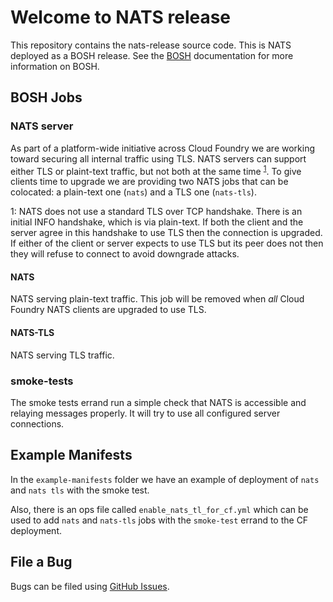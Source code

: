 # Welcome to NATS release


This repository contains the nats-release source code.
This is NATS deployed as a BOSH release.
See the [BOSH](http://bosh.io/) documentation for more information on BOSH.

## BOSH Jobs

### NATS server

As part of a platform-wide initiative across Cloud Foundry we are working
toward securing all internal traffic using TLS. NATS servers can support
either TLS or plaint-text traffic,
but not both at the same time <sup>[1](#tlsfootnote)</sup>.
To give clients time to upgrade we are providing two NATS jobs
that can be colocated: a plain-text one (`nats`) and a TLS one (`nats-tls`).

<a name="tlsfootnote">1</a>: NATS does not use a standard TLS over
TCP handshake. There is an initial INFO handshake, which is via plain-text.
If both the client and the server agree in this handshake to use TLS
then the connection is upgraded. If either of the client or server
expects to use TLS but its peer does not then they will refuse to connect
to avoid downgrade attacks.

#### NATS

NATS serving plain-text traffic. This job will be removed when
*all* Cloud Foundry NATS clients are upgraded to use TLS.

#### NATS-TLS

NATS serving TLS traffic.

### smoke-tests

The smoke tests errand run a simple check that NATS is accessible and
relaying messages properly. It will try to use all configured server
connections.

## Example Manifests

In the `example-manifests` folder we have an example of deployment of `nats` and
`nats tls` with the smoke test.

Also, there is an ops file called `enable_nats_tl_for_cf.yml` which can be used
to add `nats` and `nats-tls` jobs with the `smoke-test` errand to the CF
deployment.

## File a Bug

Bugs can be filed using
[GitHub Issues](http://github.com/cloudfoundry/nats-release/issues/new).

